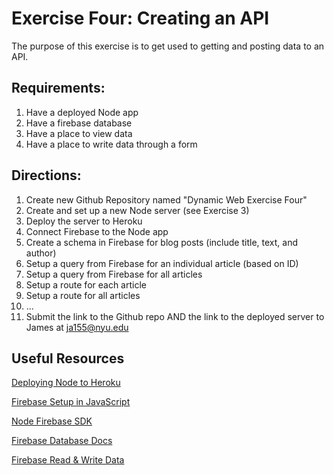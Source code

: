 # Exercise Four: Creating an API

The purpose of this exercise is to get used to getting and posting data to an API.

## Requirements:

1. Have a deployed Node app
2. Have a firebase database
3. Have a place to view data 
4. Have a place to write data through a form

## Directions:
1. Create new Github Repository named "Dynamic Web Exercise Four"
2. Create and set up a new Node server (see Exercise 3)
3. Deploy the server to Heroku
4. Connect Firebase to the Node app
5. Create a schema in Firebase for blog posts (include title, text, and author)
6. Setup a query from Firebase for an individual article (based on ID)
7. Setup a query from Firebase for all articles
8. Setup a route for each article
9. Setup a route for all articles
10. ...
16. Submit the link to the Github repo AND the link to the deployed server to James at ja155@nyu.edu

## Useful Resources
[Deploying Node to Heroku](https://devcenter.heroku.com/articles/deploying-nodejs)

[Firebase Setup in JavaScript](https://firebase.google.com/docs/database/web/start/)

[Node Firebase SDK](https://firebase.google.com/docs/reference/node)

[Firebase Database Docs](https://firebase.google.com/docs/firestore)

[Firebase Read & Write Data](https://firebase.google.com/docs/firestore/query-data/get-data)